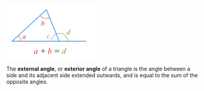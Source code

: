 ![](./fig.png)

The **external angle**, or **exterior angle** of a triangle is the angle between a side and its adjacent side extended outwards, and is equal to the sum of the opposite angles.